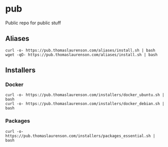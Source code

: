 # pub

Public repo for public stuff

## Aliases

```
curl -o- https://pub.thomaslaurenson.com/aliases/install.sh | bash
wget -qO- https://pub.thomaslaurenson.com/aliases/install.sh | bash
```

## Installers

### Docker

```
curl -o- https://pub.thomaslaurenson.com/installers/docker_ubuntu.sh | bash
curl -o- https://pub.thomaslaurenson.com/installers/docker_debian.sh | bash
```

### Packages

```
curl -o- https://pub.thomaslaurenson.com/installers/packages_essential.sh | bash
```
